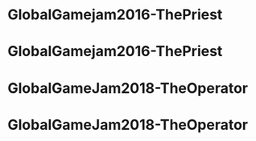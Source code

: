 # GlobalGamejam2016-ThePriest
# GlobalGamejam2016-ThePriest
# GlobalGameJam2018-TheOperator
# GlobalGameJam2018-TheOperator
